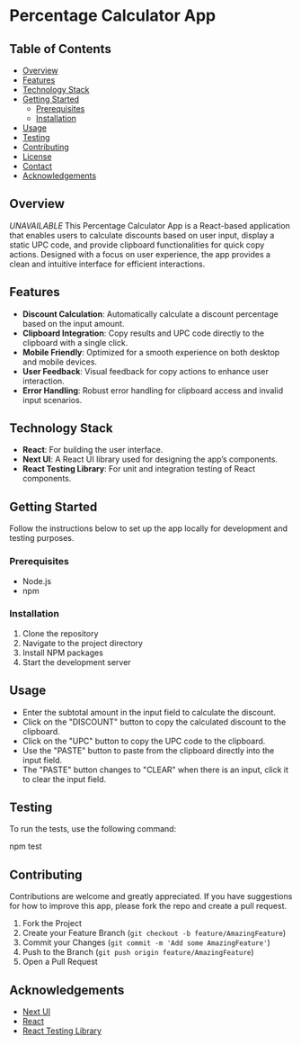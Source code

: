 # Percentage Calculator App

## Table of Contents

-   [Overview](#overview)
-   [Features](#features)
-   [Technology Stack](#technology-stack)
-   [Getting Started](#getting-started)
    -   [Prerequisites](#prerequisites)
    -   [Installation](#installation)
-   [Usage](#usage)
-   [Testing](#testing)
-   [Contributing](#contributing)
-   [License](#license)
-   [Contact](#contact)
-   [Acknowledgements](#acknowledgements)

## Overview

_UNAVAILABLE_
This Percentage Calculator App is a React-based application that enables users to calculate discounts based on user input, display a static UPC code, and provide clipboard functionalities for quick copy actions. Designed with a focus on user experience, the app provides a clean and intuitive interface for efficient interactions.

## Features

-   **Discount Calculation**: Automatically calculate a discount percentage based on the input amount.
-   **Clipboard Integration**: Copy results and UPC code directly to the clipboard with a single click.
-   **Mobile Friendly**: Optimized for a smooth experience on both desktop and mobile devices.
-   **User Feedback**: Visual feedback for copy actions to enhance user interaction.
-   **Error Handling**: Robust error handling for clipboard access and invalid input scenarios.

## Technology Stack

-   **React**: For building the user interface.
-   **Next UI**: A React UI library used for designing the app’s components.
-   **React Testing Library**: For unit and integration testing of React components.

## Getting Started

Follow the instructions below to set up the app locally for development and testing purposes.

### Prerequisites

-   Node.js
-   npm

### Installation

1. Clone the repository
2. Navigate to the project directory
3. Install NPM packages
4. Start the development server

## Usage

-   Enter the subtotal amount in the input field to calculate the discount.
-   Click on the "DISCOUNT" button to copy the calculated discount to the clipboard.
-   Click on the "UPC" button to copy the UPC code to the clipboard.
-   Use the "PASTE" button to paste from the clipboard directly into the input field.
-   The "PASTE" button changes to "CLEAR" when there is an input, click it to clear the input field.

## Testing

To run the tests, use the following command:

npm test

## Contributing

Contributions are welcome and greatly appreciated. If you have suggestions for how to improve this app, please fork the repo and create a pull request.

1. Fork the Project
2. Create your Feature Branch (`git checkout -b feature/AmazingFeature`)
3. Commit your Changes (`git commit -m 'Add some AmazingFeature'`)
4. Push to the Branch (`git push origin feature/AmazingFeature`)
5. Open a Pull Request

## Acknowledgements

-   [Next UI](https://nextui.org/)
-   [React](https://reactjs.org/)
-   [React Testing Library](https://testing-library.com/docs/react-testing-library/intro/)
